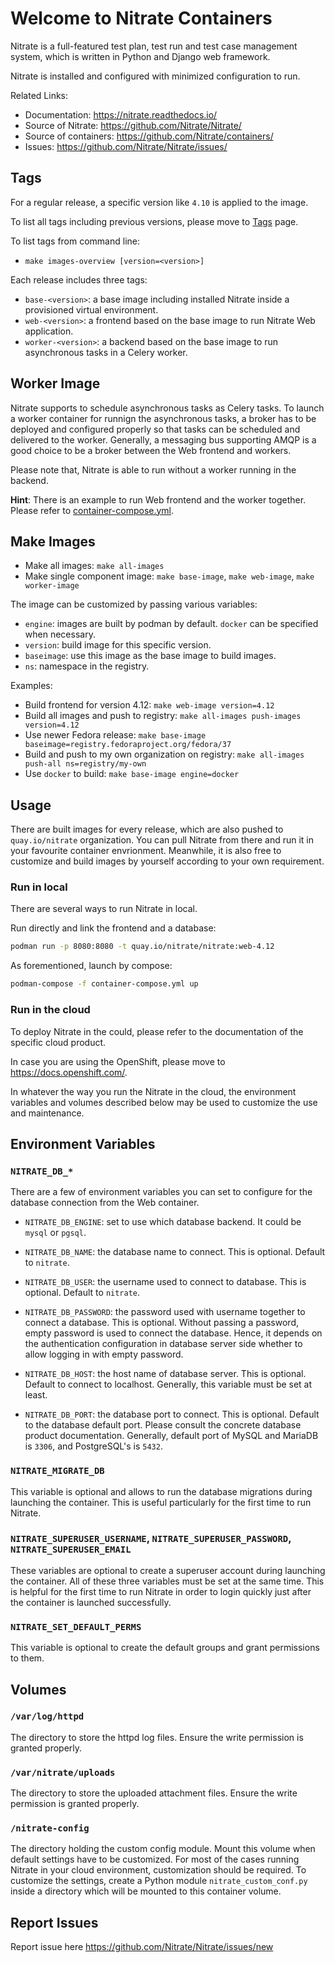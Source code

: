 # Welcome to Nitrate Containers

Nitrate is a full-featured test plan, test run and test case
management system, which is written in Python and Django web
framework.

Nitrate is installed and configured with minimized configuration to
run.

Related Links:

- Documentation: https://nitrate.readthedocs.io/
- Source of Nitrate: https://github.com/Nitrate/Nitrate/
- Source of containers: https://github.com/Nitrate/containers/
- Issues: https://github.com/Nitrate/Nitrate/issues/

## Tags

For a regular release, a specific version like `4.10` is applied to
the image.

To list all tags including previous versions, please move to
[Tags](https://quay.io/repository/nitrate/nitrate?tab=tags) page.

To list tags from command line:

- `make images-overview [version=<version>]`

Each release includes three tags:

- `base-<version>`: a base image including installed Nitrate inside a
  provisioned virtual environment.
- `web-<version>`: a frontend based on the base image to run Nitrate Web application.
- `worker-<version>`: a backend based on the base image to run
  asynchronous tasks in a Celery worker.

## Worker Image

Nitrate supports to schedule asynchronous tasks as Celery tasks. To
launch a worker container for runnign the asynchronous tasks, a broker
has to be deployed and configured properly so that tasks can be
scheduled and delivered to the worker. Generally, a messaging bus
supporting AMQP is a good choice to be a broker between the Web
frontend and workers.

Please note that, Nitrate is able to run without a worker running in
the backend.

**Hint**: There is an example to run Web frontend and the worker
together. Please refer to
[container-compose.yml](https://github.com/Nitrate/Nitrate/blob/master/container-compose.yml).

## Make Images

- Make all images: `make all-images`
- Make single component image: `make base-image`, `make web-image`,
  `make worker-image`

The image can be customized by passing various variables:

- `engine`: images are built by podman by default. `docker` can be
  specified when necessary.
- `version`: build image for this specific version.
- `baseimage`: use this image as the base image to build images.
- `ns`: namespace in the registry.

Examples:

- Build frontend for version 4.12: `make web-image version=4.12`
- Build all images and push to registry: `make all-images push-images version=4.12`
- Use newer Fedora release: `make base-image baseimage=registry.fedoraproject.org/fedora/37`
- Build and push to my own organization on registry: `make all-images push-all ns=registry/my-own`
- Use `docker` to build: `make base-image engine=docker`

## Usage

There are built images for every release, which are also pushed to
`quay.io/nitrate` organization. You can pull Nitrate from there and
run it in your favourite container envrionment. Meanwhile, it is also
free to customize and build images by yourself according to your own
requirement.

### Run in local

There are several ways to run Nitrate in local. 

Run directly and link the frontend and a database:

```bash
podman run -p 8080:8080 -t quay.io/nitrate/nitrate:web-4.12
```

As forementioned, launch by compose:

```bash
podman-compose -f container-compose.yml up
```

### Run in the cloud

To deploy Nitrate in the could, please refer to the documentation of
the specific cloud product.

In case you are using the OpenShift, please move to
https://docs.openshift.com/.

In whatever the way you run the Nitrate in the cloud, the environment
variables and volumes described below may be used to customize the
use and maintenance.

## Environment Variables

### `NITRATE_DB_*`

There are a few of environment variables you can set to configure for
the database connection from the Web container.

- `NITRATE_DB_ENGINE`: set to use which database backend. It could be
`mysql` or `pgsql`.

- `NITRATE_DB_NAME`: the database name to connect. This is
optional. Default to `nitrate`.

- `NITRATE_DB_USER`: the username used to connect to database. This is
optional.  Default to `nitrate`.

- `NITRATE_DB_PASSWORD`: the password used with username together to
connect a database. This is optional. Without passing a password,
empty password is used to connect the database. Hence, it depends on
the authentication configuration in database server side whether to
allow logging in with empty password.

- `NITRATE_DB_HOST`: the host name of database server. This is
optional. Default to connect to localhost. Generally, this variable
must be set at least.

- `NITRATE_DB_PORT`: the database port to connect. This is
optional. Default to the database default port. Please consult the
concrete database product documentation. Generally, default port of
MySQL and MariaDB is `3306`, and PostgreSQL's is `5432`.

### `NITRATE_MIGRATE_DB`

This variable is optional and allows to run the database migrations
during launching the container. This is useful particularly for the
first time to run Nitrate.

### `NITRATE_SUPERUSER_USERNAME`, `NITRATE_SUPERUSER_PASSWORD`, `NITRATE_SUPERUSER_EMAIL`

These variables are optional to create a superuser account during
launching the container. All of these three variables must be set at
the same time. This is helpful for the first time to run Nitrate in
order to login quickly just after the container is launched
successfully.

### `NITRATE_SET_DEFAULT_PERMS`

This variable is optional to create the default groups and grant
permissions to them.

## Volumes

### `/var/log/httpd`

The directory to store the httpd log files. Ensure the write
permission is granted properly.

### `/var/nitrate/uploads`

The directory to store the uploaded attachment files. Ensure the write
permission is granted properly.

### `/nitrate-config`

The directory holding the custom config module. Mount this volume when
default settings have to be customized. For most of the cases running
Nitrate in your cloud environment, customization should be
required. To customize the settings, create a Python module
`nitrate_custom_conf.py` inside a directory which will be mounted to
this container volume.

## Report Issues

Report issue here https://github.com/Nitrate/Nitrate/issues/new
